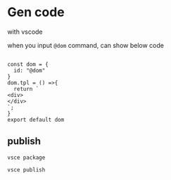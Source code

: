 # Gen code
with vscode


when you input `@dom` command, can show below code
```

const dom = {
  id: "@dom"
}
dom.tpl = () =>{
  return `
<div>
</div>
`;
}
export default dom

```

## publish
```
vsce package

vsce publish
```